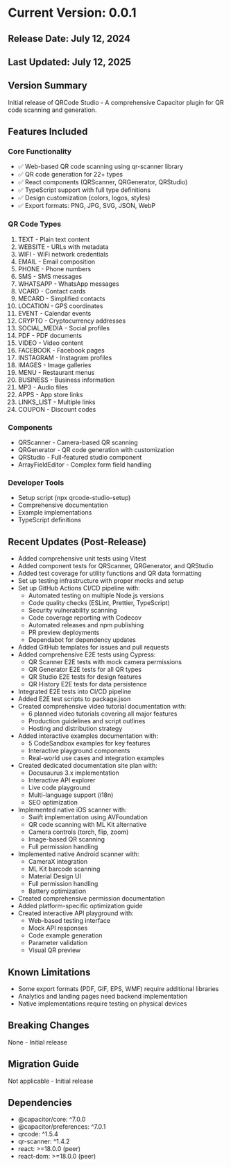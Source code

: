 # Current Version: 0.0.1

## Release Date: July 12, 2024
## Last Updated: July 12, 2025

## Version Summary
Initial release of QRCode Studio - A comprehensive Capacitor plugin for QR code scanning and generation.

## Features Included

### Core Functionality
- ✅ Web-based QR code scanning using qr-scanner library
- ✅ QR code generation for 22+ types
- ✅ React components (QRScanner, QRGenerator, QRStudio)
- ✅ TypeScript support with full type definitions
- ✅ Design customization (colors, logos, styles)
- ✅ Export formats: PNG, JPG, SVG, JSON, WebP

### QR Code Types
1. TEXT - Plain text content
2. WEBSITE - URLs with metadata
3. WIFI - WiFi network credentials
4. EMAIL - Email composition
5. PHONE - Phone numbers
6. SMS - SMS messages
7. WHATSAPP - WhatsApp messages
8. VCARD - Contact cards
9. MECARD - Simplified contacts
10. LOCATION - GPS coordinates
11. EVENT - Calendar events
12. CRYPTO - Cryptocurrency addresses
13. SOCIAL_MEDIA - Social profiles
14. PDF - PDF documents
15. VIDEO - Video content
16. FACEBOOK - Facebook pages
17. INSTAGRAM - Instagram profiles
18. IMAGES - Image galleries
19. MENU - Restaurant menus
20. BUSINESS - Business information
21. MP3 - Audio files
22. APPS - App store links
23. LINKS_LIST - Multiple links
24. COUPON - Discount codes

### Components
- QRScanner - Camera-based QR scanning
- QRGenerator - QR code generation with customization
- QRStudio - Full-featured studio component
- ArrayFieldEditor - Complex form field handling

### Developer Tools
- Setup script (npx qrcode-studio-setup)
- Comprehensive documentation
- Example implementations
- TypeScript definitions

## Recent Updates (Post-Release)
- Added comprehensive unit tests using Vitest
- Added component tests for QRScanner, QRGenerator, and QRStudio
- Added test coverage for utility functions and QR data formatting
- Set up testing infrastructure with proper mocks and setup
- Set up GitHub Actions CI/CD pipeline with:
  - Automated testing on multiple Node.js versions
  - Code quality checks (ESLint, Prettier, TypeScript)
  - Security vulnerability scanning
  - Code coverage reporting with Codecov
  - Automated releases and npm publishing
  - PR preview deployments
  - Dependabot for dependency updates
- Added GitHub templates for issues and pull requests
- Added comprehensive E2E tests using Cypress:
  - QR Scanner E2E tests with mock camera permissions
  - QR Generator E2E tests for all QR types
  - QR Studio E2E tests for design features
  - QR History E2E tests for data persistence
- Integrated E2E tests into CI/CD pipeline
- Added E2E test scripts to package.json
- Created comprehensive video tutorial documentation with:
  - 6 planned video tutorials covering all major features
  - Production guidelines and script outlines
  - Hosting and distribution strategy
- Added interactive examples documentation with:
  - 5 CodeSandbox examples for key features
  - Interactive playground components
  - Real-world use cases and integration examples
- Created dedicated documentation site plan with:
  - Docusaurus 3.x implementation
  - Interactive API explorer
  - Live code playground
  - Multi-language support (i18n)
  - SEO optimization
- Implemented native iOS scanner with:
  - Swift implementation using AVFoundation
  - QR code scanning with ML Kit alternative
  - Camera controls (torch, flip, zoom)
  - Image-based QR scanning
  - Full permission handling
- Implemented native Android scanner with:
  - CameraX integration
  - ML Kit barcode scanning
  - Material Design UI
  - Full permission handling
  - Battery optimization
- Created comprehensive permission documentation
- Added platform-specific optimization guide
- Created interactive API playground with:
  - Web-based testing interface
  - Mock API responses
  - Code example generation
  - Parameter validation
  - Visual QR preview

## Known Limitations
- Some export formats (PDF, GIF, EPS, WMF) require additional libraries
- Analytics and landing pages need backend implementation
- Native implementations require testing on physical devices

## Breaking Changes
None - Initial release

## Migration Guide
Not applicable - Initial release

## Dependencies
- @capacitor/core: ^7.0.0
- @capacitor/preferences: ^7.0.1
- qrcode: ^1.5.4
- qr-scanner: ^1.4.2
- react: >=18.0.0 (peer)
- react-dom: >=18.0.0 (peer)